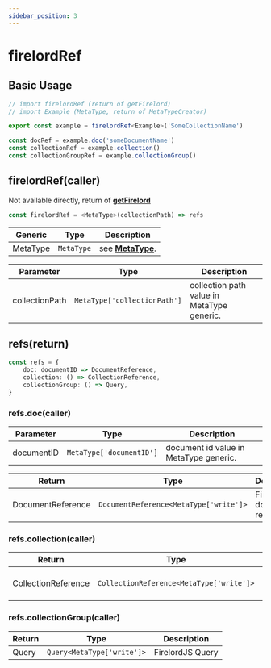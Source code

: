 ```yaml
---
sidebar_position: 3
---
```


# firelordRef

## Basic Usage

```ts
// import firelordRef (return of getFirelord)
// import Example (MetaType, return of MetaTypeCreator)

export const example = firelordRef<Example>('SomeCollectionName')

const docRef = example.doc('someDocumentName')
const collectionRef = example.collection()
const collectionGroupRef = example.collectionGroup()
```

## firelordRef(caller)

Not available directly, return of **[getFirelord](../defineYourMetaType/getFirelord)**

```ts
const firelordRef = <MetaType>(collectionPath) => refs
```

| Generic  | Type       | Description                                                               |
| -------- | ---------- | ------------------------------------------------------------------------- |
| MetaType | `MetaType` | see **[MetaType](../defineYourMetaType/metaTypeCreator#metatypereturn)**. |

| Parameter      | Type                         | Description                                |
| -------------- | ---------------------------- | ------------------------------------------ |
| collectionPath | `MetaType['collectionPath']` | collection path value in MetaType generic. |

## refs(return)

```ts
const refs = {
	doc: documentID => DocumentReference,
	collection: () => CollectionReference,
	collectionGroup: () => Query,
}
```

### refs.doc(caller)

| Parameter  | Type                     | Description                            |
| ---------- | ------------------------ | -------------------------------------- |
| documentID | `MetaType['documentID']` | document id value in MetaType generic. |

| Return            | Type                                   | Description                   |
| ----------------- | -------------------------------------- | ----------------------------- |
| DocumentReference | `DocumentReference<MetaType['write']>` | FirelordJS document reference |

### refs.collection(caller)

| Return              | Type                                     | Description                     |
| ------------------- | ---------------------------------------- | ------------------------------- |
| CollectionReference | `CollectionReference<MetaType['write']>` | FirelordJS collection reference |

### refs.collectionGroup(caller)

| Return | Type                       | Description      |
| ------ | -------------------------- | ---------------- |
| Query  | `Query<MetaType['write']>` | FirelordJS Query |
